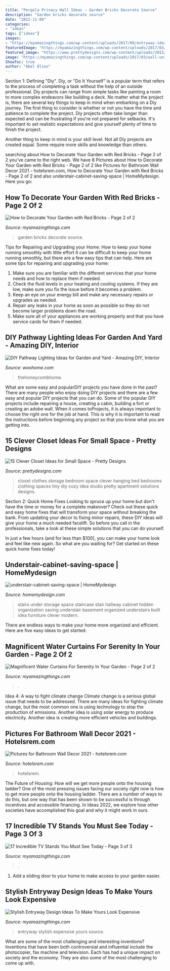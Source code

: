 ```yaml
---
title: "Pergola Privacy Wall Ideas ~ Garden Bricks Decorate Source"
description: "Garden bricks decorate source"
date: "2022-11-09"
categories:
- "ideas"
tags: ["ideas"]
images:
- "https://myamazingthings.com/wp-content/uploads/2017/08/entryway-ideas-4.png"
featuredImage: "https://myamazingthings.com/wp-content/uploads/2017/03/wall-unit-living-room-furniture-5-simple-modern-tv-wall-unit-designs-736-x-600.jpg"
featured_image: "https://www.prettydesigns.com/wp-content/uploads/2015/10/Clothes-Storage.jpg"
image: "https://myamazingthings.com/wp-content/uploads/2017/03/wall-unit-living-room-furniture-5-simple-modern-tv-wall-unit-designs-736-x-600.jpg"
ShowToc: true
author: "Abel Olson"
---
```



Section 1: Defining "Diy".
Diy, or "Do It Yourself" is a popular term that refers to the process of completing a task without the help of an outside professional. Diy projects can range from simple tasks like painting a room to more complex endeavors like building a deck. No matter what the project is, there are several key things to keep in mind when embarking on a Diy journey.
The first thing to consider is whether or not you have the time and patience to complete the project. Diy projects often take longer than expected and can be frustrating if you're not prepared for setbacks. It's important to set realistic expectations and give yourself plenty of time to finish the project.

Another thing to keep in mind is your skill level. Not all Diy projects are created equal. Some require more skills and knowledge than others.

	

		
searching about How to Decorate Your Garden with Red Bricks - Page 2 of 2 you've came to the right web. We have 8 Pictures about How to Decorate Your Garden with Red Bricks - Page 2 of 2 like Pictures for Bathroom Wall Decor 2021 - hotelsrem.com, How to Decorate Your Garden with Red Bricks - Page 2 of 2 and also understair-cabinet-saving-space | HomeMydesign. Here you go:
		
    
## How To Decorate Your Garden With Red Bricks - Page 2 Of 2

<img loading=lazy src="http://myamazingthings.com/wp-content/uploads/2017/02/brick8.jpg" onerror="this.onerror=null;this.src='https://tse1.mm.bing.net/th?id=OIP.cG8HEd_seN6Qw1wVIeY9dwHaLB&amp;pid=15.1';" alt="How to Decorate Your Garden with Red Bricks - Page 2 of 2">

_Source: myamazingthings.com_

>garden bricks decorate source. 

	

Tips for Repairing and Upgrading your Home: How to keep your home running smoothly with little effort
It can be difficult to keep your home running smoothly, but there are a few easy tips that can help. Here are some tips for repairing and upgrading your home:
1. Make sure you are familiar with the different services that your home needs and how to replace them if needed.
2. Check the fluid levels in your heating and cooling systems. If they are low, make sure you fix the issue before it becomes a problem.
3. Keep an eye on your energy bill and make any necessary repairs or upgrades as needed.
4. Repair any leaks in your home as soon as possible so they do not become larger problems down the road.
5. Make sure all of your appliances are working properly and that you have service cards for them if needed.

    
## DIY Pathway Lighting Ideas For Garden And Yard - Amazing DIY, Interior

<img loading=lazy src="https://www.woohome.com/wp-content/uploads/2017/06/lighting-ideas-for-pathway-6.jpg" onerror="this.onerror=null;this.src='https://tse2.mm.bing.net/th?id=OIP.1ScVy6yKbAX-m4LbuoClMgHaLH&amp;pid=15.1';" alt="DIY Pathway Lighting Ideas for Garden and Yard - Amazing DIY, Interior">

_Source: woohome.com_

>thehoneycombhome. 

	

What are some easy and popularDIY projects you have done in the past?
There are many people who enjoy doing DIY projects and there are a few easy and popular DIY projects that you can do. Some of the popular DIY projects include repairing a house, creating a cabin, building a fort or creating an adobe wall. When it comes toProjects, it is always important to choose the right one for the job at hand. This is why it is important to read the instructions before beginning any project so that you know what you are getting into.

    
## 15 Clever Closet Ideas For Small Space - Pretty Designs

<img loading=lazy src="https://www.prettydesigns.com/wp-content/uploads/2015/10/Clothes-Storage.jpg" onerror="this.onerror=null;this.src='https://tse1.mm.bing.net/th?id=OIP.1aTzA40VQhfVq9wn073BxQHaLF&amp;pid=15.1';" alt="15 Clever Closet Ideas for Small Space - Pretty Designs">

_Source: prettydesigns.com_

>closet clothes storage bedroom space clever hanging bed bedrooms clothing spaces tiny diy cozy idea studio pretty apartment solutions designs. 

	

Section 2: Quick Home Fixes
Looking to spruce up your home but don't have the time or money for a complete makeover? Check out these quick and easy home fixes that will transform your space without breaking the bank.
From updating your decor to fixing minor repairs, these DIY ideas will give your home a much needed facelift. So before you call in the professionals, take a look at these simple solutions that you can do yourself.

In just a few hours (and for less than $100), you can make your home look and feel like new again. So what are you waiting for? Get started on these quick home fixes today!

    
## Understair-cabinet-saving-space | HomeMydesign

<img loading=lazy src="https://homemydesign.com/wp-content/uploads/2014/04/understair-cabinet-saving-space.jpg" onerror="this.onerror=null;this.src='https://tse1.mm.bing.net/th?id=OIP.CO5IHHJ_7hR9YrZDsuWlJwHaLT&amp;pid=15.1';" alt="understair-cabinet-saving-space | HomeMydesign">

_Source: homemydesign.com_

>stairs under storage space staircase stair hallway cabinet hidden organization saving understair basement organized understairs built idea furniture clever modern. 

	

There are endless ways to make your home more organized and efficient. Here are five easy ideas to get started:

    
## Magnificent Water Curtains For Serenity In Your Garden - Page 2 Of 2

<img loading=lazy src="https://myamazingthings.com/wp-content/uploads/2017/03/rain-curtain.jpg" onerror="this.onerror=null;this.src='https://tse4.mm.bing.net/th?id=OIP.dbi6Y73BRZiMxBhypahlxQHaJ4&amp;pid=15.1';" alt="Magnificent Water Curtains For Serenity In Your Garden - Page 2 of 2">

_Source: myamazingthings.com_

>. 

	

Idea 4: A way to fight climate change
Climate change is a serious global issue that needs to be addressed. There are many ideas for fighting climate change, but the most common one is using technology to stop the production of emissions. Another idea is using solar energy to produce electricity. Another idea is creating more efficient vehicles and buildings.

    
## Pictures For Bathroom Wall Decor 2021 - Hotelsrem.com

<img loading=lazy src="http://hotelsrem.com/wp-content/uploads/2020/07/pictures-for-bathroom-wall-decor-lovely-59-best-farmhouse-wall-decor-ideas-for-bathroom-ideaboz-of-pictures-for-bathroom-wall-decor.jpg" onerror="this.onerror=null;this.src='https://tse4.mm.bing.net/th?id=OIP.Ki5nWjRAr72ZooUqawIwjAHaJ4&amp;pid=15.1';" alt="Pictures for Bathroom Wall Decor 2021 - hotelsrem.com">

_Source: hotelsrem.com_

>hotelsrem. 

	

The Future of Housing: How will we get more people onto the housing ladder?
One of the most pressing issues facing our society right now is how to get more people onto the housing ladder. There are a number of ways to do this, but one way that has been shown to be successful is through incentives and accessible financing. In Ideas 2022, we explore how other societies have accomplished this goal and why it might work in ours.

    
## 17 Incredible TV Stands You Must See Today - Page 3 Of 3

<img loading=lazy src="https://myamazingthings.com/wp-content/uploads/2017/03/wall-unit-living-room-furniture-5-simple-modern-tv-wall-unit-designs-736-x-600.jpg" onerror="this.onerror=null;this.src='https://tse4.mm.bing.net/th?id=OIP.EmKChPGB49vlopmmcjU3GQHaGC&amp;pid=15.1';" alt="17 Incredible TV Stands You Must See Today - Page 3 of 3">

_Source: myamazingthings.com_

>. 

	

1. Add a sliding door to your home to make access to your garden easier.

    
## Stylish Entryway Design Ideas To Make Yours Look Expensive

<img loading=lazy src="https://myamazingthings.com/wp-content/uploads/2017/08/entryway-ideas-4.png" onerror="this.onerror=null;this.src='https://tse1.mm.bing.net/th?id=OIP.9mAPYq5ZExoAWqMFmKdn7wHaLG&amp;pid=15.1';" alt="Stylish Entryway Design Ideas To Make Yours Look Expensive">

_Source: myamazingthings.com_

>entryway stylish expensive yours source. 

	

What are some of the most challenging and interesting inventions?
Inventions that have been both controversial and influential include the photocopier, fax machine and television. Each has had a unique impact on society and the economy. They are also some of the most challenging to come up with.

